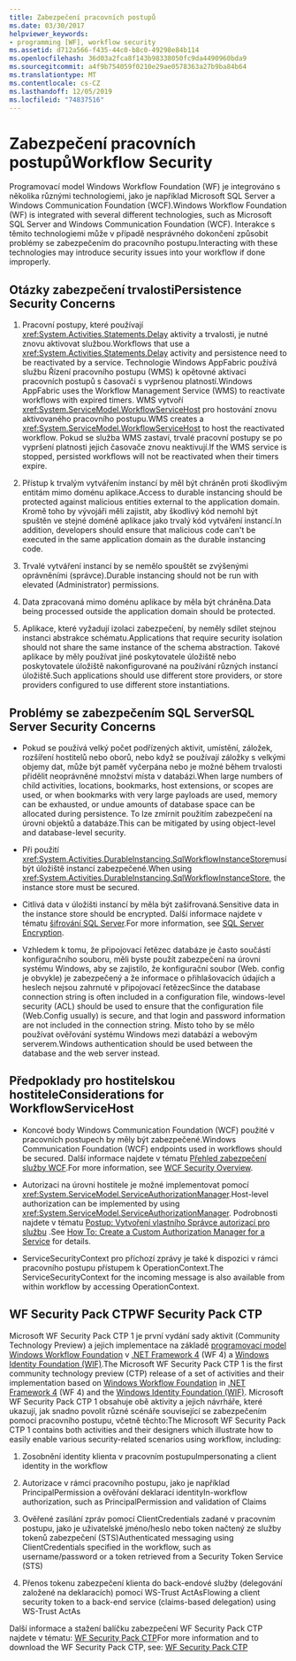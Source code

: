 ```yaml
---
title: Zabezpečení pracovních postupů
ms.date: 03/30/2017
helpviewer_keywords:
- programming [WF], workflow security
ms.assetid: d712a566-f435-44c0-b8c0-49298e84b114
ms.openlocfilehash: 36d03a2fca8f143b98338050fc9da4490960bda9
ms.sourcegitcommit: a4f9b754059f0210e29ae0578363a27b9ba84b64
ms.translationtype: MT
ms.contentlocale: cs-CZ
ms.lasthandoff: 12/05/2019
ms.locfileid: "74837516"
---
```

# <a name="workflow-security"></a><span data-ttu-id="b2ee3-102">Zabezpečení pracovních postupů</span><span class="sxs-lookup"><span data-stu-id="b2ee3-102">Workflow Security</span></span>
<span data-ttu-id="b2ee3-103">Programovací model Windows Workflow Foundation (WF) je integrováno s několika různými technologiemi, jako je například Microsoft SQL Server a Windows Communication Foundation (WCF).</span><span class="sxs-lookup"><span data-stu-id="b2ee3-103">Windows Workflow Foundation (WF) is integrated with several different technologies, such as Microsoft SQL Server and Windows Communication Foundation (WCF).</span></span> <span data-ttu-id="b2ee3-104">Interakce s těmito technologiemi může v případě nesprávného dokončení způsobit problémy se zabezpečením do pracovního postupu.</span><span class="sxs-lookup"><span data-stu-id="b2ee3-104">Interacting with these technologies may introduce security issues into your workflow if done improperly.</span></span>

## <a name="persistence-security-concerns"></a><span data-ttu-id="b2ee3-105">Otázky zabezpečení trvalosti</span><span class="sxs-lookup"><span data-stu-id="b2ee3-105">Persistence Security Concerns</span></span>

1. <span data-ttu-id="b2ee3-106">Pracovní postupy, které používají <xref:System.Activities.Statements.Delay> aktivity a trvalosti, je nutné znovu aktivovat službou.</span><span class="sxs-lookup"><span data-stu-id="b2ee3-106">Workflows that use a <xref:System.Activities.Statements.Delay> activity and persistence need to be reactivated by a service.</span></span> <span data-ttu-id="b2ee3-107">Technologie Windows AppFabric používá službu Řízení pracovního postupu (WMS) k opětovné aktivaci pracovních postupů s časovači s vypršenou platností.</span><span class="sxs-lookup"><span data-stu-id="b2ee3-107">Windows AppFabric uses the Workflow Management Service (WMS) to reactivate workflows with expired timers.</span></span> <span data-ttu-id="b2ee3-108">WMS vytvoří <xref:System.ServiceModel.WorkflowServiceHost> pro hostování znovu aktivovaného pracovního postupu.</span><span class="sxs-lookup"><span data-stu-id="b2ee3-108">WMS creates a <xref:System.ServiceModel.WorkflowServiceHost> to host the reactivated workflow.</span></span> <span data-ttu-id="b2ee3-109">Pokud se služba WMS zastaví, trvalé pracovní postupy se po vypršení platnosti jejich časovače znovu neaktivují.</span><span class="sxs-lookup"><span data-stu-id="b2ee3-109">If the WMS service is stopped, persisted workflows will not be reactivated when their timers expire.</span></span>

2. <span data-ttu-id="b2ee3-110">Přístup k trvalým vytvářením instancí by měl být chráněn proti škodlivým entitám mimo doménu aplikace.</span><span class="sxs-lookup"><span data-stu-id="b2ee3-110">Access to durable instancing should be protected against malicious entities external to the application domain.</span></span> <span data-ttu-id="b2ee3-111">Kromě toho by vývojáři měli zajistit, aby škodlivý kód nemohl být spuštěn ve stejné doméně aplikace jako trvalý kód vytváření instancí.</span><span class="sxs-lookup"><span data-stu-id="b2ee3-111">In addition, developers should ensure that malicious code can't be executed in the same application domain as the durable instancing code.</span></span>

3. <span data-ttu-id="b2ee3-112">Trvalé vytváření instancí by se nemělo spouštět se zvýšenými oprávněními (správce).</span><span class="sxs-lookup"><span data-stu-id="b2ee3-112">Durable instancing should not be run with elevated (Administrator) permissions.</span></span>

4. <span data-ttu-id="b2ee3-113">Data zpracovaná mimo doménu aplikace by měla být chráněna.</span><span class="sxs-lookup"><span data-stu-id="b2ee3-113">Data being processed outside the application domain should be protected.</span></span>

5. <span data-ttu-id="b2ee3-114">Aplikace, které vyžadují izolaci zabezpečení, by neměly sdílet stejnou instanci abstrakce schématu.</span><span class="sxs-lookup"><span data-stu-id="b2ee3-114">Applications that require security isolation should not share the same instance of the schema abstraction.</span></span> <span data-ttu-id="b2ee3-115">Takové aplikace by měly používat jiné poskytovatele úložiště nebo poskytovatele úložiště nakonfigurované na používání různých instancí úložiště.</span><span class="sxs-lookup"><span data-stu-id="b2ee3-115">Such applications should use different store providers, or store providers configured to use different store instantiations.</span></span>

## <a name="sql-server-security-concerns"></a><span data-ttu-id="b2ee3-116">Problémy se zabezpečením SQL Server</span><span class="sxs-lookup"><span data-stu-id="b2ee3-116">SQL Server Security Concerns</span></span>

- <span data-ttu-id="b2ee3-117">Pokud se používá velký počet podřízených aktivit, umístění, záložek, rozšíření hostitelů nebo oborů, nebo když se používají záložky s velkými objemy dat, může být paměť vyčerpána nebo je možné během trvalosti přidělit neoprávněné množství místa v databázi.</span><span class="sxs-lookup"><span data-stu-id="b2ee3-117">When large numbers of child activities, locations, bookmarks, host extensions, or scopes are used, or when bookmarks with very large payloads are used, memory can be exhausted, or undue amounts of database space can be allocated during persistence.</span></span> <span data-ttu-id="b2ee3-118">To lze zmírnit použitím zabezpečení na úrovni objektů a databáze.</span><span class="sxs-lookup"><span data-stu-id="b2ee3-118">This can be mitigated by using object-level and database-level security.</span></span>

- <span data-ttu-id="b2ee3-119">Při použití <xref:System.Activities.DurableInstancing.SqlWorkflowInstanceStore>musí být úložiště instancí zabezpečené.</span><span class="sxs-lookup"><span data-stu-id="b2ee3-119">When using <xref:System.Activities.DurableInstancing.SqlWorkflowInstanceStore>, the instance store must be secured.</span></span>

- <span data-ttu-id="b2ee3-120">Citlivá data v úložišti instancí by měla být zašifrovaná.</span><span class="sxs-lookup"><span data-stu-id="b2ee3-120">Sensitive data in the instance store should be encrypted.</span></span> <span data-ttu-id="b2ee3-121">Další informace najdete v tématu [šifrování SQL Server](/sql/relational-databases/security/encryption/sql-server-encryption).</span><span class="sxs-lookup"><span data-stu-id="b2ee3-121">For more information, see [SQL Server Encryption](/sql/relational-databases/security/encryption/sql-server-encryption).</span></span>

- <span data-ttu-id="b2ee3-122">Vzhledem k tomu, že připojovací řetězec databáze je často součástí konfiguračního souboru, měli byste použít zabezpečení na úrovni systému Windows, aby se zajistilo, že konfigurační soubor (Web. config je obvykle) je zabezpečený a že informace o přihlašovacích údajích a heslech nejsou zahrnuté v připojovací řetězec</span><span class="sxs-lookup"><span data-stu-id="b2ee3-122">Since the database connection string is often included in a configuration file, windows-level security (ACL) should be used to ensure that the configuration file (Web.Config usually) is secure, and that login and password information are not included in the connection string.</span></span> <span data-ttu-id="b2ee3-123">Místo toho by se mělo používat ověřování systému Windows mezi databází a webovým serverem.</span><span class="sxs-lookup"><span data-stu-id="b2ee3-123">Windows authentication should be used between the database and the web server instead.</span></span>

## <a name="considerations-for-workflowservicehost"></a><span data-ttu-id="b2ee3-124">Předpoklady pro hostitelskou hostitele</span><span class="sxs-lookup"><span data-stu-id="b2ee3-124">Considerations for WorkflowServiceHost</span></span>

- <span data-ttu-id="b2ee3-125">Koncové body Windows Communication Foundation (WCF) použité v pracovních postupech by měly být zabezpečené.</span><span class="sxs-lookup"><span data-stu-id="b2ee3-125">Windows Communication Foundation (WCF) endpoints used in workflows should be secured.</span></span> <span data-ttu-id="b2ee3-126">Další informace najdete v tématu [Přehled zabezpečení služby WCF](../wcf/feature-details/security-overview.md).</span><span class="sxs-lookup"><span data-stu-id="b2ee3-126">For more information, see [WCF Security Overview](../wcf/feature-details/security-overview.md).</span></span>

- <span data-ttu-id="b2ee3-127">Autorizaci na úrovni hostitele je možné implementovat pomocí <xref:System.ServiceModel.ServiceAuthorizationManager>.</span><span class="sxs-lookup"><span data-stu-id="b2ee3-127">Host-level authorization can be implemented by using <xref:System.ServiceModel.ServiceAuthorizationManager>.</span></span> <span data-ttu-id="b2ee3-128">Podrobnosti najdete v tématu [Postup: Vytvoření vlastního Správce autorizací pro službu](../wcf/extending/how-to-create-a-custom-authorization-manager-for-a-service.md) .</span><span class="sxs-lookup"><span data-stu-id="b2ee3-128">See [How To: Create a Custom Authorization Manager for a Service](../wcf/extending/how-to-create-a-custom-authorization-manager-for-a-service.md) for details.</span></span>

- <span data-ttu-id="b2ee3-129">ServiceSecurityContext pro příchozí zprávy je také k dispozici v rámci pracovního postupu přístupem k OperationContext.</span><span class="sxs-lookup"><span data-stu-id="b2ee3-129">The ServiceSecurityContext for the incoming message is also available from within workflow by accessing OperationContext.</span></span>

## <a name="wf-security-pack-ctp"></a><span data-ttu-id="b2ee3-130">WF Security Pack CTP</span><span class="sxs-lookup"><span data-stu-id="b2ee3-130">WF Security Pack CTP</span></span>
 <span data-ttu-id="b2ee3-131">Microsoft WF Security Pack CTP 1 je první vydání sady aktivit (Community Technology Preview) a jejich implementace na základě [programovací model Windows Workflow Foundation](index.md) v [.NET Framework 4](https://docs.microsoft.com/previous-versions/dotnet/netframework-4.0/w0x726c2(v=vs.100)) (WF 4) a [Windows Identity Foundation (WIF)](../security/index.md).</span><span class="sxs-lookup"><span data-stu-id="b2ee3-131">The Microsoft WF Security Pack CTP 1 is the first community technology preview (CTP) release of a set of activities and their implementation based on [Windows Workflow Foundation](index.md) in [.NET Framework 4](https://docs.microsoft.com/previous-versions/dotnet/netframework-4.0/w0x726c2(v=vs.100)) (WF 4) and the [Windows Identity Foundation (WIF)](../security/index.md).</span></span>  <span data-ttu-id="b2ee3-132">Microsoft WF Security Pack CTP 1 obsahuje obě aktivity a jejich návrháře, které ukazují, jak snadno povolit různé scénáře související se zabezpečením pomocí pracovního postupu, včetně těchto:</span><span class="sxs-lookup"><span data-stu-id="b2ee3-132">The Microsoft WF Security Pack CTP 1 contains both activities and their designers which illustrate how to easily enable various security-related scenarios using workflow, including:</span></span>

1. <span data-ttu-id="b2ee3-133">Zosobnění identity klienta v pracovním postupu</span><span class="sxs-lookup"><span data-stu-id="b2ee3-133">Impersonating a client identity in the workflow</span></span>

2. <span data-ttu-id="b2ee3-134">Autorizace v rámci pracovního postupu, jako je například PrincipalPermission a ověřování deklarací identity</span><span class="sxs-lookup"><span data-stu-id="b2ee3-134">In-workflow authorization, such as PrincipalPermission and validation of Claims</span></span>

3. <span data-ttu-id="b2ee3-135">Ověřené zasílání zpráv pomocí ClientCredentials zadané v pracovním postupu, jako je uživatelské jméno/heslo nebo token načtený ze služby tokenů zabezpečení (STS)</span><span class="sxs-lookup"><span data-stu-id="b2ee3-135">Authenticated messaging using ClientCredentials specified in the workflow, such as username/password or a token retrieved from a Security Token Service (STS)</span></span>

4. <span data-ttu-id="b2ee3-136">Přenos tokenu zabezpečení klienta do back-endové služby (delegování založené na deklaracích) pomocí WS-Trust ActAs</span><span class="sxs-lookup"><span data-stu-id="b2ee3-136">Flowing a client security token to a back-end service (claims-based delegation) using WS-Trust ActAs</span></span>

<span data-ttu-id="b2ee3-137">Další informace a stažení balíčku zabezpečení WF Security Pack CTP najdete v tématu: [WF Security Pack CTP](https://archive.codeplex.com/?p=wf)</span><span class="sxs-lookup"><span data-stu-id="b2ee3-137">For more information and to download the WF Security Pack CTP, see: [WF Security Pack CTP](https://archive.codeplex.com/?p=wf)</span></span>
